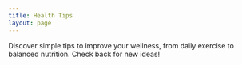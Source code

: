 ```yaml
---
title: Health Tips
layout: page
---
```

Discover simple tips to improve your wellness, from daily exercise to balanced nutrition. Check back for new ideas!
